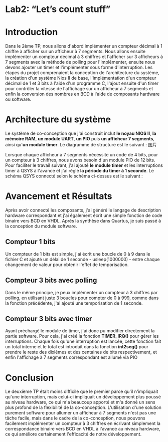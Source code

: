 # Lab2: “Let’s count stuff”
# Introduction
Dans le 2ème TP, nous allons d'abord implémenter un compteur décimal à 1 chiffre à afficher sur un afficheur à 7 segments. 
Nous allons ensuite implémenter un compteur décimal à 3 chiffres et l'afficher sur 3 afficheurs à 7 segments avec la méthode de polling pour l'implémenter, 
ensuite nous devons ajouter un timer et l'implémenter sous forme d'interruption.
Les étapes du projet comprenaient la conception de l'architecture du système, la création d'un système Nios II de base, 
l'implémentation d'un compteur décimal de 1 et 3 bits à l'aide d'un programme C, 
l'ajout ensuite d'un timer pour contrôler la vitesse de l'affichage sur un afficheur à 7 segments 
et enfin la conversion des nombres en BCD à l'aide de composants hardware ou software.


# Architecture du système
Le système de co-conception que j'ai construit inclut **le noyau NIOS II**, **la mémoire RAM**, **un module UART**, **un PIO** puis **un afficheur 7 segments**, ainsi qu'**un module timer**. Le diagramme de structure est le suivant : 
图片

Lorsque chaque afficheur à 7 segments nécessite un code de 4 bits, pour un compteur à 3 chiffres, nous avons besoin d'un module PIO de 12 bits.
Pour faciliter le travail suivant, j'ai ajouté **le module timer** et les interruptions timer à QSYS à l'avance et j'ai réglé **la période du timer à 1 seconde**.
Le schéma QSYS connecté selon le schéma ci-dessus est le suivant :

# Avancement et Résultats
Après avoir connecté les composants, j'ai généré le langage de description hardware correspondant et j'ai également écrit une simple fonction de code binaire vers BCD en VHDL. Après la synthèse dans Quartus, je suis passé à la conception du module software.

## Compteur 1 bits
Un compteur de 1 bits est simple, j'ai écrit une boucle de 0 à 9 dans le fichier C et ajouté un délai de 1 seconde - usleep(1000000) - entre chaque changement de valeur pour obtenir l'effet de temporisation.

## Compteur 3 bits avec polling
Dans le même principe, je peux implémenter un compteur à 3 chiffres par polling, en utilisant juste 3 boucles pour compter de 0 à 999, comme dans la fonction précédente, j'ai ajouté une temporisation de 1 seconde.

## Compteur 3 bits avec timer
Ayant préchargé le module de timer, j'ai donc pu modifier directement la partie software. Pour cela, j'ai créé la fonction **TIMER_IRQ()** pour gérer les interruptions. Chaque fois qu'une interruption est lancée, cette fonction fait un total interne et le total est introduit dans la fonction **int2seg()** pour prendre le reste des dixièmes et des centaines de bits respectivement, et enfin l'affichage à 7 segments correspondant est allumé via PIO


# Conclusion 
Le deuxième TP était moins difficile que le premier parce qu'il n'impliquait qu'une interruption, mais celui-ci impliquait un développement plus poussé au niveau hardware, ce qui m'a beaucoup apporté et m'a donné un sens plus profond de la flexibilité de la co-conception. L'utilisation d'une solution purement software pour allumer un afficheur à 7 segments n'est pas une tâche facile, mais dans le cadre de la co-conception, nous pouvons facilement implémenter un compteur à 3 chiffres en écrivant simplement la correspondance binaire vers BCD en VHDL à l'avance au niveau hardware, ce qui améliore certainement l'efficacité de notre développement.
